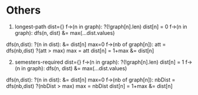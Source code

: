 # Others
1. longest-path
  dist={}
    f->(n in graph): ?(!graph[n].len) dist[n] = 0
    f->(n in graph): dfs(n, dist)
    &= max(...dist.values)

  dfs(n,dist):
    ?(n in dist): &= dist[n]
    max=0
    f->(nb of graph[n]):
      att = dfs(nb,dist)
      ?(att > max) max = att
    dist[n] = 1+max
    &= dist[n]
    
2. semesters-required
  dist={}
    f->(n in graph): ?(!graph[n].len) dist[n] = 1
    f->(n in graph): dfs(n, dist)
    &= max(...dist.values)

  dfs(n,dist):
    ?(n in dist): &= dist[n]
    max=0
    f->(nb of graph[n]):
      nbDist = dfs(nb,dist)
      ?(nbDist > max) max = nbDist
    dist[n] = 1+max
    &= dist[n]
